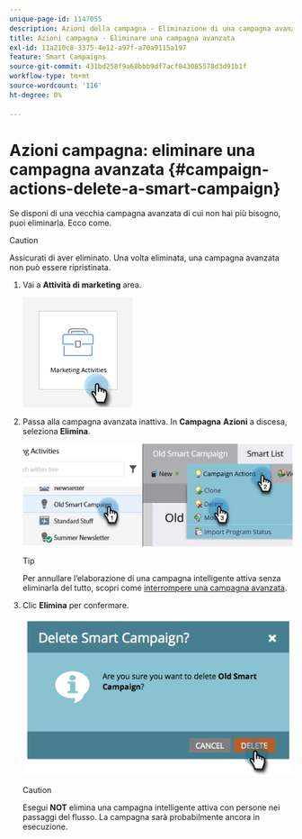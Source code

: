 ```yaml
---
unique-page-id: 1147055
description: Azioni della campagna - Eliminazione di una campagna avanzata - Documenti Marketo - Documentazione del prodotto
title: Azioni campagna - Eliminare una campagna avanzata
exl-id: 11a210c8-3375-4e12-a97f-a70a9115a197
feature: Smart Campaigns
source-git-commit: 431bd258f9a68bbb9df7acf043085578d3d91b1f
workflow-type: tm+mt
source-wordcount: '116'
ht-degree: 0%

---
```


# Azioni campagna: eliminare una campagna avanzata {#campaign-actions-delete-a-smart-campaign}

Se disponi di una vecchia campagna avanzata di cui non hai più bisogno, puoi eliminarla. Ecco come.

>[!CAUTION]
>
>Assicurati di aver eliminato. Una volta eliminata, una campagna avanzata non può essere ripristinata.

1. Vai a **Attività di marketing** area.

   ![](assets/campaign-actions-delete-a-smart-campaign-1.png)

1. Passa alla campagna avanzata inattiva. In **Campagna** **Azioni** a discesa, seleziona **Elimina**.

   ![](assets/campaign-actions-delete-a-smart-campaign-2.png)

   >[!TIP]
   >
   >Per annullare l’elaborazione di una campagna intelligente attiva senza eliminarla del tutto, scopri come [interrompere una campagna avanzata](/help/marketo/product-docs/core-marketo-concepts/smart-campaigns/using-smart-campaigns/abort-a-smart-campaign.md).

1. Clic **Elimina** per confermare.

   ![](assets/campaign-actions-delete-a-smart-campaign-3.png)

   >[!CAUTION]
   >
   >Esegui **NOT** elimina una campagna intelligente attiva con persone nei passaggi del flusso. La campagna sarà probabilmente ancora in esecuzione.

